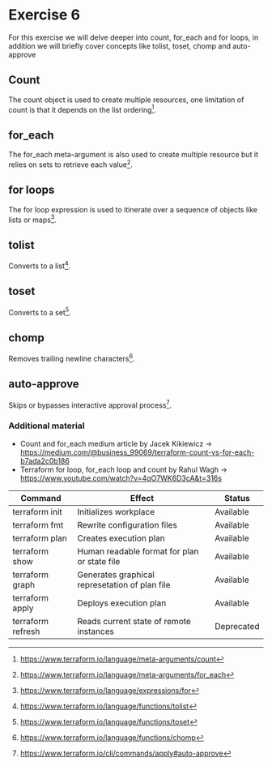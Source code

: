 # Exercise 6

For this exercise we will delve deeper into count, for_each and for loops, in addition we will briefly cover concepts like tolist, toset, chomp and auto-approve

## Count

The count object is used to create multiple resources, one limitation of count is that it depends on the list ordering[^1].

## for_each

The for_each meta-argument is also used to create multiple resource but it relies on sets to retrieve each value[^2].

## for loops

The for loop expression is used to itinerate over a sequence of objects like lists or maps[^3].

## tolist

Converts to a list[^4].

## toset

Converts to a set[^5].

## chomp

Removes trailing newline characters[^6].

## auto-approve

Skips or bypasses interactive approval process[^7].

### Additional material 

- Count and for_each medium article by Jacek Kikiewicz -> https://medium.com/@business_99069/terraform-count-vs-for-each-b7ada2c0b186
- Terraform for loop, for_each loop and count by Rahul Wagh -> https://www.youtube.com/watch?v=4qO7WK6D3cA&t=316s



Command           |  Effect                                          | Status
------------------|--------------------------------------------------|------------
terraform init    | Initializes workplace                            | Available
terraform fmt     | Rewrite configuration files                      | Available
terraform plan    | Creates execution plan                           | Available
terraform show    | Human readable format for plan or state file     | Available
terraform graph   | Generates graphical represetation of plan file   | Available
terraform apply   | Deploys execution plan                           | Available
terraform refresh | Reads current state of remote instances          | Deprecated

[^1]: https://www.terraform.io/language/meta-arguments/count
[^2]: https://www.terraform.io/language/meta-arguments/for_each
[^3]: https://www.terraform.io/language/expressions/for
[^4]: https://www.terraform.io/language/functions/tolist
[^5]: https://www.terraform.io/language/functions/toset
[^6]: https://www.terraform.io/language/functions/chomp
[^7]: https://www.terraform.io/cli/commands/apply#auto-approve
